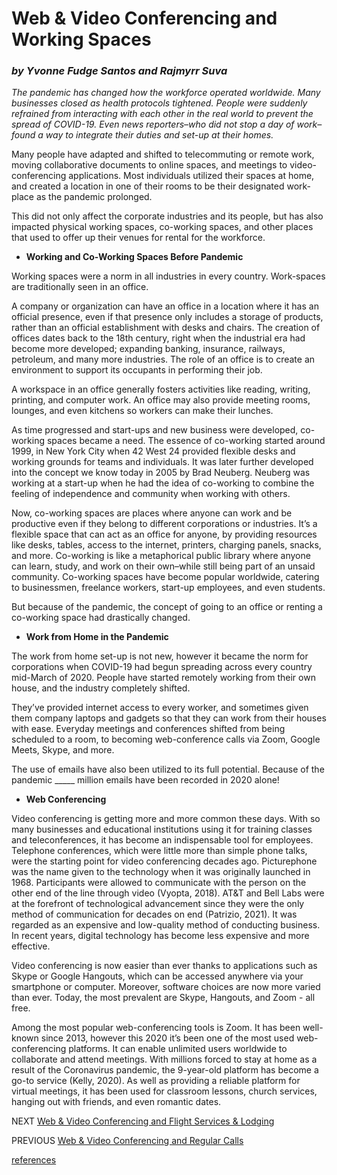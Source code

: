 # Web & Video Conferencing and Working Spaces
### _by Yvonne Fudge Santos and Rajmyrr Suva_

_The pandemic has changed how the workforce operated worldwide. Many businesses closed as health protocols tightened. People were suddenly refrained from interacting with each other in the real world to prevent the spread of COVID-19. Even news reporters–who did not stop a day of work–found a way to integrate their duties and set-up at their homes._ 

Many people have adapted and shifted to telecommuting or remote work, moving collaborative documents to online spaces, and meetings to video-conferencing applications. Most individuals utilized their spaces at home, and created a location in one of their rooms to be their designated work-place as the pandemic prolonged.

This did not only affect the corporate industries and its people, but has also impacted physical working spaces, co-working spaces, and other places that used to offer up their venues for rental for the workforce.

- **Working and Co-Working Spaces Before Pandemic**

Working spaces were a norm in all industries in every country. Work-spaces are traditionally seen in an office.

A company or organization can have an office in a location where it has an official presence, even if that presence only includes a storage of products, rather than an official establishment with desks and chairs. The creation of offices dates back to the 18th century, right when the industrial era had become more developed; expanding banking, insurance, railways, petroleum, and many more industries. The role of an office is to create an environment to support its occupants in performing their job.

A workspace in an office generally fosters activities like reading, writing, printing, and computer work. An office may also provide meeting rooms, lounges, and even kitchens so workers can make their lunches.

As time progressed and start-ups and new business were developed, co-working spaces became a need. The essence of co-working started around 1999, in New York City when 42 West 24 provided flexible desks and working grounds for teams and individuals. It was later further developed into the concept we know today in 2005 by Brad Neuberg. Neuberg was working at a start-up when he had the idea of co-working to combine the feeling of independence and community when working with others.

Now, co-working spaces are places where anyone can work and be productive even if they belong to different corporations or industries. It’s a flexible space that can act as an office for anyone, by providing resources like desks, tables, access to the internet, printers, charging panels, snacks, and more. Co-working is like a metaphorical public library where anyone can learn, study, and work on their own–while still being part of an unsaid community. Co-working spaces have become popular worldwide, catering to businessmen, freelance workers, start-up employees, and even students.

But because of the pandemic, the concept of going to an office or renting a co-working space had drastically changed. 


- **Work from Home in the Pandemic**

The work from home set-up is not new, however it became the norm for corporations when COVID-19 had begun spreading across every country mid-March of 2020. People have started remotely working from their own house, and the industry completely shifted.

They’ve provided internet access to every worker, and sometimes given them company laptops and gadgets so that they can work from their houses with ease. Everyday meetings and conferences shifted from being scheduled to a room, to becoming web-conference calls via Zoom, Google Meets, Skype, and more.

The use of emails have also been utilized to its full potential. Because of the pandemic _____ million emails have been recorded in 2020 alone! 


- **Web Conferencing**

Video conferencing is getting more and more common these days. With so many businesses and educational institutions using it for training classes and teleconferences, it has become an indispensable tool for employees. Telephone conferences, which were little more than simple phone talks, were the starting point for video conferencing decades ago. Picturephone was the name given to the technology when it was originally launched in 1968. Participants were allowed to communicate with the person on the other end of the line through video (Vyopta, 2018). AT&T and Bell Labs were at the forefront of technological advancement since they were the only method of communication for decades on end (Patrizio, 2021). It was regarded as an expensive and low-quality method of conducting business. In recent years, digital technology has become less expensive and more effective.

Video conferencing is now easier than ever thanks to applications such as Skype or Google Hangouts, which can be accessed anywhere via your smartphone or computer. Moreover, software choices are now more varied than ever. Today, the most prevalent are Skype, Hangouts, and Zoom - all free.

Among the most popular web-conferencing tools is Zoom. It has been well-known since 2013, however this 2020 it’s been one of the most used web-conferencing platforms. It can enable unlimited users worldwide to collaborate and attend meetings. With millions forced to stay at home as a result of the Coronavirus pandemic, the 9-year-old platform has become a go-to service (Kelly, 2020). As well as providing a reliable platform for virtual meetings, it has been used for classroom lessons, church services, hanging out with friends, and even romantic dates.


NEXT [Web & Video Conferencing and Flight Services & Lodging](fourth.md)

PREVIOUS [Web & Video Conferencing and Regular Calls](second.md)

[references](references.md)
